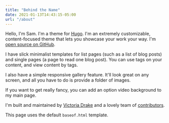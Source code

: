 ```yaml
---
title: "Behind the Name"
date: 2021-01-13T14:43:15-05:00
url: "/about"
---
```



Hello, I'm Sam. I'm a theme for [Hugo](https://gohugo.io/). I'm an extremely customizable, content-focused theme that lets you showcase your work your way. I'm [open source on GitHub](https://github.com/victoriadrake/hugo-theme-sam/).

I have slick minimalist templates for list pages (such as a list of blog posts) and single pages (a page to read one blog post). You can use tags on your content, and view content by tags.

I also have a simple responsive gallery feature. It'll look great on any screen, and all you have to do is provide a folder of images.

If you want to get really fancy, you can add an option video background to my main page.

I'm built and maintained by [Victoria Drake](https://victoria.dev) and a lovely team of [contributors](https://github.com/victoriadrake/hugo-theme-sam/graphs/contributors).

This page uses the default `baseof.html` template.
